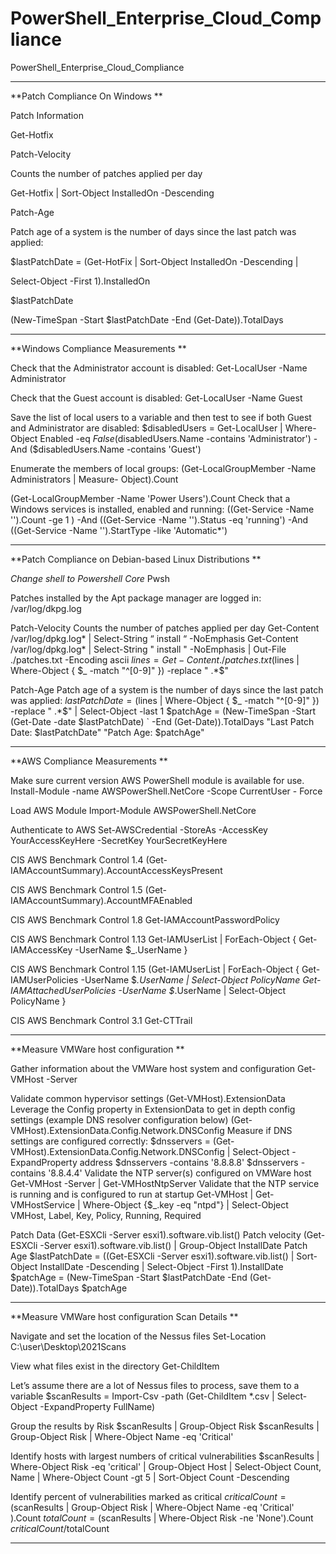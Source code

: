 # PowerShell_Enterprise_Cloud_Compliance
PowerShell_Enterprise_Cloud_Compliance

*****************************
**Patch Compliance On Windows
**

Patch Information

Get-Hotfix


Patch-Velocity

Counts the number of patches applied per day


Get-Hotfix | Sort-Object InstalledOn -Descending


Patch-Age

Patch age of a system is the number of days since the last patch was applied:


$lastPatchDate = (Get-HotFix | Sort-Object InstalledOn -Descending |

Select-Object -First 1).InstalledOn

$lastPatchDate

(New-TimeSpan -Start $lastPatchDate -End (Get-Date)).TotalDays



*****************************
**Windows Compliance Measurements
**

Check that the Administrator account is disabled:
Get-LocalUser -Name Administrator

Check that the Guest account is disabled:
Get-LocalUser -Name Guest

Save the list of local users to a variable and then test to see if both Guest and
Administrator are disabled:
$disabledUsers = Get-LocalUser | Where-Object Enabled -eq $False
($disabledUsers.Name -contains 'Administrator') -And
($disabledUsers.Name -contains 'Guest')

Enumerate the members of local groups:
(Get-LocalGroupMember -Name Administrators | Measure-
Object).Count

(Get-LocalGroupMember -Name 'Power Users').Count
Check that a Windows services is installed, enabled and running:
((Get-Service -Name '<service name>').Count -ge 1 ) -And
((Get-Service -Name '<service name>').Status -eq 'running') -And
((Get-Service -Name '<service name>').StartType -like 'Automatic*')

*****************************
**Patch Compliance on Debian-based Linux
Distributions
**

*Change shell to Powershell Core*
Pwsh

Patches installed by the Apt package manager are logged in:
/var/log/dkpg.log

Patch-Velocity
Counts the number of patches applied per day
Get-Content /var/log/dpkg.log* | Select-String “ install “ -NoEmphasis
Get-Content /var/log/dpkg.log* |
Select-String " install " -NoEmphasis |
Out-File ./patches.txt -Encoding ascii
$lines = Get-Content ./patches.txt
($lines | Where-Object { $_ -match "^[0-9]" }) -replace " .*$"

Patch-Age
Patch age of a system is the number of days since the last patch was applied:
$lastPatchDate = ($lines |
Where-Object { $_ -match "^[0-9]" }) -replace " .*$" |
Select-Object -last 1
$patchAge = (New-TimeSpan -Start (Get-Date -date $lastPatchDate) `
-End (Get-Date)).TotalDays
"Last Patch Date: $lastPatchDate"
"Patch Age: $patchAge"


*****************************
**AWS Compliance Measurements
**

Make sure current version AWS PowerShell module is available for use.
Install-Module -name AWSPowerShell.NetCore -Scope CurrentUser -
Force

Load AWS Module
Import-Module AWSPowerShell.NetCore

Authenticate to AWS
Set-AWSCredential -StoreAs <name of profile> -AccessKey
YourAccessKeyHere -SecretKey YourSecretKeyHere

CIS AWS Benchmark Control 1.4
(Get-IAMAccountSummary).AccountAccessKeysPresent

CIS AWS Benchmark Control 1.5
(Get-IAMAccountSummary).AccountMFAEnabled

CIS AWS Benchmark Control 1.8
Get-IAMAccountPasswordPolicy

CIS AWS Benchmark Control 1.13
Get-IAMUserList | ForEach-Object { Get-IAMAccessKey -UserName
$_.UserName }

CIS AWS Benchmark Control 1.15
(Get-IAMUserList | ForEach-Object {
Get-IAMUserPolicies -UserName $_.UserName | Select-Object
PolicyName
Get-IAMAttachedUserPolicies -UserName $_.UserName | Select-Object
PolicyName
}

CIS AWS Benchmark Control 3.1
Get-CTTrail


*****************************
**Measure VMWare host configuration
**

Gather information about the VMWare host system and configuration
Get-VMHost -Server <name>

Validate common hypervisor settings
(Get-VMHost).ExtensionData
Leverage the Config property in ExtensionData to get in depth config
settings (example DNS resolver configuration below)
(Get-VMHost).ExtensionData.Config.Network.DNSConfig
Measure if DNS settings are configured correctly:
$dnsservers = (Get-
VMHost).ExtensionData.Config.Network.DNSConfig | Select-Object
-ExpandProperty address
$dnsservers -contains '8.8.8.8'
$dnsservers -contains '8.8.4.4'
Validate the NTP server(s) configured on VMWare host
Get-VMHost -Server <name> | Get-VMHostNtpServer
Validate that the NTP service is running and is configured to run at
startup
Get-VMHost | Get-VMHostService | Where-Object {$_.key -eq
"ntpd"} | Select-Object VMHost, Label, Key, Policy, Running,
Required

Patch Data
(Get-ESXCli -Server esxi1).software.vib.list()
Patch velocity
(Get-ESXCli -Server esxi1).software.vib.list() | Group-Object
InstallDate
Patch Age
$lastPatchDate = ((Get-ESXCli -Server esxi1).software.vib.list() |
Sort-Object InstallDate -Descending | Select-Object -First
1).InstallDate
$patchAge = (New-TimeSpan -Start $lastPatchDate -End (Get-
Date)).TotalDays
$patchAge

*****************************
**Measure VMWare host configuration Scan Details
**

Navigate and set the location of the Nessus files
Set-Location C:\user\Desktop\2021Scans

View what files exist in the directory
Get-ChildItem

Let’s assume there are a lot of Nessus files to process, save them to a
variable
$scanResults = Import-Csv -path (Get-ChildItem *.csv |
Select-Object -ExpandProperty FullName)

Group the results by Risk
$scanResults | Group-Object Risk
$scanResults | Group-Object Risk | Where-Object Name -eq
'Critical'

Identify hosts with largest numbers of critical vulnerabilities
$scanResults |
Where-Object Risk -eq 'critical' |
Group-Object Host |
Select-Object Count, Name |
Where-Object Count -gt 5 |
Sort-Object Count -Descending

Identify percent of vulnerabilities marked as critical
$criticalCount =
($scanResults |
Group-Object Risk |
Where-Object Name -eq 'Critical'
).Count
$totalCount = ($scanResults | Where-Object Risk -ne 'None').Count
$criticalCount/$totalCount

***********************************
